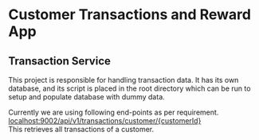 # Customer Transactions and Reward App

## Transaction Service
This project is responsible for handling transaction data. It has its own database, and its script is placed in the root directory which can be run to setup and populate database with dummy data.

Currently we are using following end-points as per requirement.
[localhost:9002/api/v1/transactions/customer/{customerId}](localhost:9003/api/v1/transactions/customer/{customerId})
<br/>This retrieves all transactions of a customer.